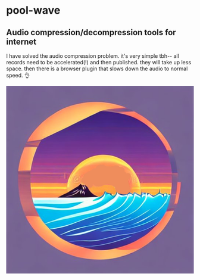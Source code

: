 # pool-wave
## Audio compression/decompression tools for internet

I have solved the audio compression problem. it's very simple tbh-- all records need to be accelerated(!) and then published. they will take up less space. then there is a browser plugin that slows down the audio to normal speed. 👌

![pool-wave](./assets/pool-wave-logo-001.png "pool-wave")


